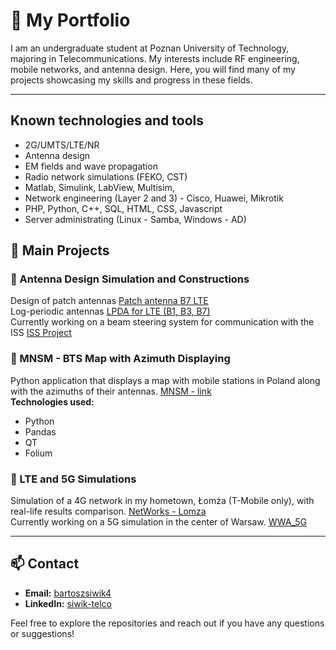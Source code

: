 # 🌟 My Portfolio

I am an undergraduate student at Poznan University of Technology, majoring in Telecommunications. My interests include RF engineering, mobile networks, and antenna design. Here, you will find many of my projects showcasing my skills and progress in these fields.

---

## Known technologies and tools

- 2G/UMTS/LTE/NR 
- Antenna design
- EM fields and wave propagation
- Radio network simulations (FEKO, CST)
- Matlab, Simulink, LabView, Multisim, 
- Network engineering (Layer 2 and 3) - Cisco, Huawei, Mikrotik
- PHP, Python, C++, SQL, HTML, CSS, Javascript
- Server administrating (Linux - Samba, Windows - AD)

## 📂 Main Projects

### 📡 Antenna Design Simulation and Constructions
Design of patch antennas [Patch antenna B7 LTE](https://github.com/Merituum/patch2600LTE)<br>
Log-periodic antennas [LPDA for LTE (B1, B3, B7)](https://github.com/Merituum/LPDA_1.8-2.6GHz)<br>
Currently working on a beam steering system for communication with the ISS [ISS Project](https://github.com/Merituum/ISSproject)

### 📶 MNSM - BTS Map with Azimuth Displaying
Python application that displays a map with mobile stations in Poland along with the azimuths of their antennas. [MNSM - link](https://github.com/Merituum/mnsm_BTS_map)  
**Technologies used:**
- Python
- Pandas
- QT
- Folium

### 📱 LTE and 5G Simulations
Simulation of a 4G network in my hometown, Łomża (T-Mobile only), with real-life results comparison. [NetWorks - Lomza](https://github.com/Merituum/FekoLomza) <br>
Currently working on a 5G simulation in the center of Warsaw. [WWA_5G](https://github.com/Merituum/wwa_cen_5G)

---

## 📫 Contact
- **Email:** [bartoszsiwik4](mailto:bartoszsiwik4@gmail.com)  
- **LinkedIn:** [siwik-telco](https://www.linkedin.com/in/siwik-telco)

Feel free to explore the repositories and reach out if you have any questions or suggestions!

